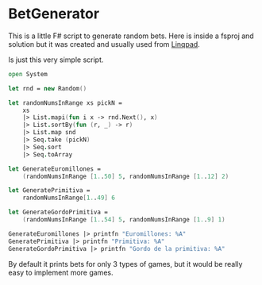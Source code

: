 # BetGenerator

This is a little F# script to generate random bets. Here is inside a fsproj and solution but it was created and usually used from [Linqpad](http://www.linqpad.net/).

Is just this very simple script.

```fsharp
open System

let rnd = new Random()

let randomNumsInRange xs pickN = 
    xs
    |> List.mapi(fun i x -> rnd.Next(), x)
    |> List.sortBy(fun (r, _) -> r)
    |> List.map snd
    |> Seq.take (pickN)
    |> Seq.sort
    |> Seq.toArray

let GenerateEuromillones = 
    (randomNumsInRange [1..50] 5, randomNumsInRange [1..12] 2)

let GeneratePrimitiva = 
    randomNumsInRange[1..49] 6

let GenerateGordoPrimitiva = 
    (randomNumsInRange [1..54] 5, randomNumsInRange [1..9] 1)

GenerateEuromillones |> printfn "Euromillones: %A"
GeneratePrimitiva |> printfn "Primitiva: %A"
GenerateGordoPrimitiva |> printfn "Gordo de la primitiva: %A"
```

By default it prints bets for only 3 types of games, but it would be really easy to implement more games.
